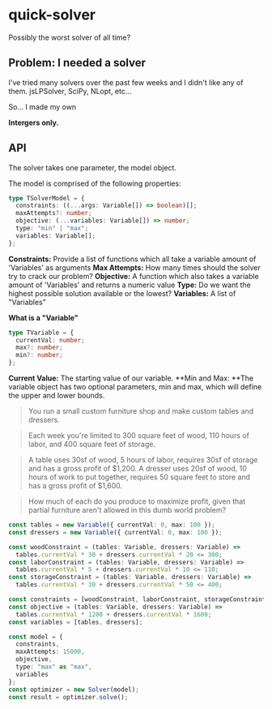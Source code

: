 # quick-solver

Possibly the worst solver of all time?

## Problem: I needed a solver

I've tried many solvers over the past few weeks and I didn't like any of them. jsLPSolver, SciPy, NLopt, etc...

So... I made my own

**Intergers only.**

## API

The solver takes one parameter, the model object.

The model is comprised of the following properties:

```typescript
type TSolverModel = {
  constraints: ((...args: Variable[]) => boolean)[];
  maxAttempts?: number;
  objective: (...variables: Variable[]) => number;
  type: "min" | "max";
  variables: Variable[];
};
```

**Constraints:** Provide a list of functions which all take a variable amount of 'Variables' as arguments
**Max Attempts:** How many times should the solver try to crack our problem?
**Objective:** A function which also takes a variable amount of 'Variables' and returns a numeric value
**Type:** Do we want the highest possible solution available or the lowest?
**Variables:** A list of "Variables"

**What is a "Variable"**

```typescript
type TVariable = {
  currentVal: number;
  max?: number;
  min?: number;
};
```

**Current Value:** The starting value of our variable.
**Min and Max: **The variable object has two optional parameters, min and max, which will define the upper and lower bounds.

> You run a small custom furniture shop and make custom tables and dressers.

> Each week you're limited to 300 square feet of wood, 110 hours of labor, and 400 square feet of storage.

> A table uses 30sf of wood, 5 hours of labor, requires 30sf of storage and has a gross profit of $1,200. A dresser uses 20sf of wood, 10 hours of work to put together, requires 50 square feet to store and has a gross profit of $1,600.

> How much of each do you produce to maximize profit, given that partial furniture aren't allowed in this dumb world problem?

```typescript
const tables = new Variable({ currentVal: 0, max: 100 });
const dressers = new Variable({ currentVal: 0, max: 100 });

const woodConstraint = (tables: Variable, dressers: Variable) =>
  tables.currentVal * 30 + dressers.currentVal * 20 <= 300;
const laborConstraint = (tables: Variable, dressers: Variable) =>
  tables.currentVal * 5 + dressers.currentVal * 10 <= 110;
const storageConstraint = (tables: Variable, dressers: Variable) =>
  tables.currentVal * 30 + dressers.currentVal * 50 <= 400;

const constraints = [woodConstraint, laborConstraint, storageConstraint];
const objective = (tables: Variable, dressers: Variable) =>
  tables.currentVal * 1200 + dressers.currentVal * 1600;
const variables = [tables, dressers];

const model = {
  constraints,
  maxAttempts: 15000,
  objective,
  type: "max" as "max",
  variables
};
const optimizer = new Solver(model);
const result = optimizer.solve();
```

